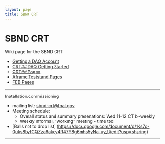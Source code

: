 ```yaml
---
layout: page
title: SBND CRT
---
```




SBND CRT
==========================================================

Wiki page for the SBND CRT

-   [Getting a DAQ Account](https://sbnsoftware.github.io/sbn_online_wiki/Getting_a_DAQ_account.html)
-   [CRT## DAQ Getting Started](https://sbnsoftware.github.io/sbndaq_oldwiki/SBND_DAQ_GettingStarted.html)
-   [CRT## Pages](https://sbnsoftware.github.io/sbndcode_wiki/CRT_sharp_sharp.md)
-   [Aframe Teststand Pages](https://sbnsoftware.github.io/sbndcode_wiki/CRT/Aframe.md)
-   [FEB Pages](https://sbnsoftware.github.io/sbndcode_wiki/CRT/FEB.md)

---------------------------------------------------------------

Installation/commissioning
 - mailing list: sbnd-crt@fnal.gov
 - Meeting schedule: 
    - Overall status and summary presenations: Wed 11-12 CT bi-weekly
    - Weekly informal, "working" meeting - time tbd
 - [Balls not to drop list] (https://docs.google.com/document/d/1Ks7o-0uks8byfCQZza6akoy4R47Y8g6mhs5yNa-uy_U/edit?usp=sharing)

------------------------------------------------------------------
